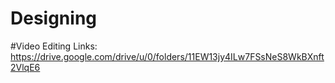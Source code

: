 # Designing
#Video Editing Links: https://drive.google.com/drive/u/0/folders/11EW13jy4ILw7FSsNeS8WkBXnft2VlqE6
